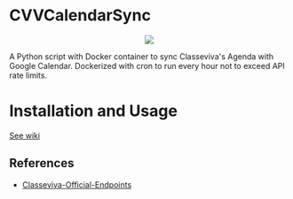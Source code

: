 # CVVCalendarSync


<p align="center">
  <img src="https://github.com/LucaCraft89/CVVCalendarSync/blob/main/banner.png?raw=truet"/>
</p>

A Python script with Docker container to sync Classeviva's Agenda with Google Calendar. Dockerized with cron to run every hour not to exceed API rate limits.

# Installation and Usage
[See wiki](https://github.com/LucaCraft89/CVVCalendarSync/wiki/Installation)

## References
- [Classeviva-Official-Endpoints](https://github.com/Lioydiano/Classeviva-Official-Endpoints) 
